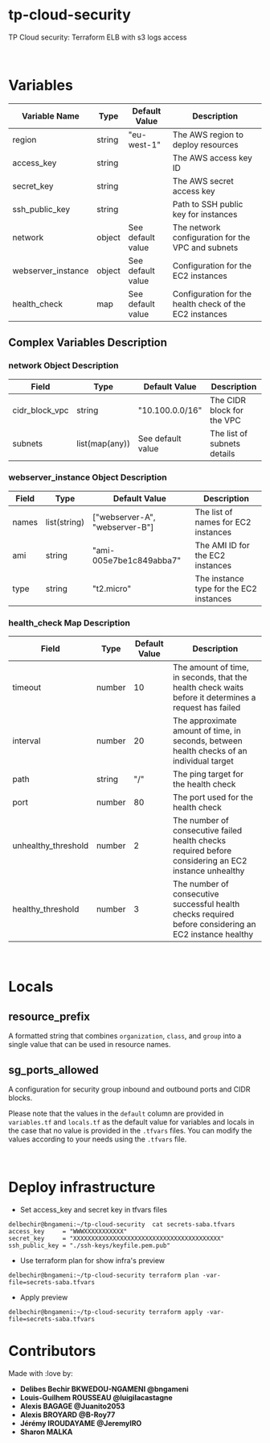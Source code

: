 # tp-cloud-security
TP Cloud security: Terraform ELB with s3 logs access

&nbsp;

# Variables

| Variable Name | Type | Default Value | Description |
|---------------|------|---------------|-------------|
| region | string | "eu-west-1" | The AWS region to deploy resources |
| access_key | string | | The AWS access key ID |
| secret_key | string | | The AWS secret access key |
| ssh_public_key | string |  | Path to SSH public key for instances |
| network | object | See default value | The network configuration for the VPC and subnets |
| webserver_instance | object | See default value | Configuration for the EC2 instances |
| health_check | map | See default value | Configuration for the health check of the EC2 instances |


## Complex Variables Description 


### network Object Description
| Field | Type | Default Value | Description |
| --- | --- | --- | --- |
| cidr_block_vpc | string | "10.100.0.0/16" | The CIDR block for the VPC |
| subnets | list(map(any)) | See default value | The list of subnets details |

### webserver_instance Object Description
| Field | Type | Default Value | Description |
| --- | --- | --- | --- |
| names | list(string) | ["webserver-A", "webserver-B"] | The list of names for EC2 instances |
| ami | string | "ami-005e7be1c849abba7" | The AMI ID for the EC2 instances |
| type | string | "t2.micro" | The instance type for the EC2 instances |

### health_check Map Description
| Field | Type | Default Value | Description |
| --- | --- | --- | --- |
| timeout | number | 10 | The amount of time, in seconds, that the health check waits before it determines a request has failed |
| interval | number | 20 | The approximate amount of time, in seconds, between health checks of an individual target |
| path | string | "/" | The ping target for the health check |
| port | number | 80 | The port used for the health check |
| unhealthy_threshold | number | 2 | The number of consecutive failed health checks required before considering an EC2 instance unhealthy |
| healthy_threshold | number | 3 | The number of consecutive successful health checks required before considering an EC2 instance healthy |

&nbsp;
# Locals

## resource_prefix
A formatted string that combines `organization`, `class`, and `group` into a single value that can be used in resource names.

## sg_ports_allowed
A configuration for security group inbound and outbound ports and CIDR blocks.

Please note that the values in the `default` column are provided in `variables.tf` and `locals.tf` as the default value for variables and locals in the case that no value is provided in the `.tfvars` files. You can modify the values according to your needs using the `.tfvars` file.

&nbsp;

# Deploy infrastructure

* Set access_key and secret key in tfvars files

```console
delbechir@bngameni:~/tp-cloud-security  cat secrets-saba.tfvars
access_key     = "WWWXXXXXXXXXXX"
secret_key     = "XXXXXXXXXXXXXXXXXXXXXXXXXXXXXXXXXXXXXXXXX"
ssh_public_key = "./ssh-keys/keyfile.pem.pub"

```

* Use terraform plan for show infra's preview

```console
delbechir@bngameni:~/tp-cloud-security terraform plan -var-file=secrets-saba.tfvars

```

* Apply preview

```console
delbechir@bngameni:~/tp-cloud-security terraform apply -var-file=secrets-saba.tfvars

```

# Contributors
Made with :love by:

* **Delibes Bechir BKWEDOU-NGAMENI  @bngameni**
* **Louis-Guilhem ROUSSEAU @luigilacastagne**
* **Alexis BAGAGE @Juanito2053**
* **Alexis BROYARD @B-Roy77**
* **Jérémy IROUDAYAME @JeremyIRO**
* **Sharon MALKA**

